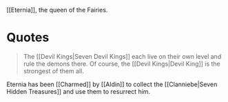 [[Eternia]], the queen of the Fairies.
# Quotes
> The [[Devil Kings|Seven Devil Kings]] each live on their own level and rule the demons there.
> Of course, the [[Devil Kings|Devil King]] is the strongest of them all.

Eternia has been [[Charmed]] by [[Aldin]] to collect the [[Clanniebe|Seven Hidden Treasures]] and use them to resurrect him.